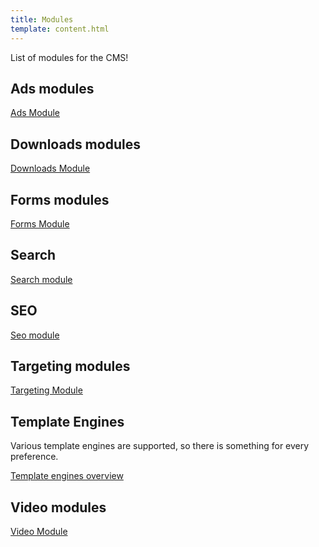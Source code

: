 ```yaml
---
title: Modules
template: content.html
---
```


List of modules for the CMS!

## Ads modules

[Ads Module](/modules/ads-module)

## Downloads modules

[Downloads Module](/modules/downloads-module)


## Forms modules

[Forms Module](/modules/forms-module)


## Search

[Search module](/modules/search-module)


## SEO

[Seo module](/modules/seo-module)


## Targeting modules

[Targeting Module](/modules/targeting-module)


## Template Engines

Various template engines are supported, so there is something for every preference.

[Template engines overview](/modules/template-engines)


## Video modules

[Video Module](/modules/video-module)